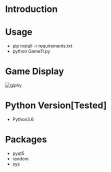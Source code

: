 # Introduction


# Usage
- pip install -r requirements.txt
- python Game11.py

# Game Display
![giphy](effect/running.gif)

# Python Version[Tested]
- Python3.6

# Packages
- pyqt5
- random
- sys